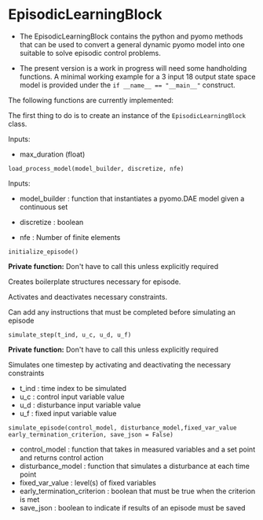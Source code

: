 

# EpisodicLearningBlock

- The EpisodicLearningBlock contains the python and pyomo methods that can be used to convert a general dynamic pyomo model into one suitable to solve episodic control problems. 

- The present version is a work in progress will need some handholding functions. A minimal working example for a 3 input 18 output state space model is provided under the `if __name__ == "__main__"` construct.


The following functions are currently implemented:

The first thing to do is to create an instance of the `EpisodicLearningBlock` class. 

Inputs: 
- max_duration (float)

`load_process_model(model_builder, discretize, nfe)` 

Inputs:
- model_builder : function that instantiates a pyomo.DAE model given a continuous set

- discretize : boolean 
- nfe        : Number of finite elements

`initialize_episode()`

__Private function:__ Don't have to call this unless explicitly required

Creates boilerplate structures necessary for episode.

Activates and deactivates necessary constraints.


Can add any instructions that must be completed before simulating an episode

`simulate_step(t_ind, u_c, u_d, u_f)`


__Private function:__ Don't have to call this unless explicitly required

Simulates one timestep by activating and deactivating the necessary constraints

- t_ind : time index to be simulated
- u_c   : control input variable value
- u_d   : disturbance input variable value
- u_f   : fixed input variable value

`simulate_episode(control_model, disturbance_model,fixed_var_value early_termination_criterion, save_json = False)`


- control_model : function that takes in measured variables and a set point and returns control action
- disturbance_model : function that simulates a disturbance at each time point
- fixed_var_value : level(s) of fixed variables
- early_termination_criterion : boolean that must be true when the criterion is met
- save_json : boolean to indicate if results of an episode must be saved 